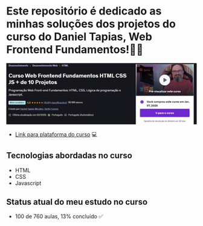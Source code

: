 # Este repositório é dedicado as minhas soluções dos projetos do curso do Daniel Tapias, Web Frontend Fundamentos!🚀🔥

![sreenshot do curso](imagens/sreenshotCurso.jpg)
- [Link para plataforma do curso](https://www.udemy.com/course/curso-web-design-fundamentos-aprenda-html-css-e-javascript/learn/lecture/37328258?start=750#overview) 💻

## Tecnologias abordadas no curso
- HTML
- CSS
- Javascript

## Status atual do meu estudo no curso
- 100 de 760 aulas, 13% concluído ✅